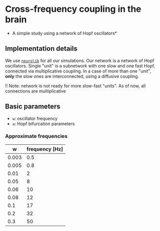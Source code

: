 # Cross-frequency coupling in the brain

* A simple study using a network of Hopf oscillators*

## Implementation details

We use [`neurolib`](https://github.com/neurolib-dev/neurolib) for all our simulations. Our network is a network of Hopf oscillators. Single "unit" is a subnetwork with one slow and one fast Hopf, connected via multiplicative coupling. In a case of more than one "unit", **only** the slow ones are interconnected, using a diffusive coupling.

!! Note: network is not ready for more slow-fast "units". As of now, all connections are multiplicative

## Basic parameters

- `w`: oscillator frequency
- `a`: Hopf bifurcation parameters

### Approximate frequencies

| w     	| frequency [Hz] 	|
|-------	|----------------	|
| 0.003 	| 0.5            	|
| 0.005 	| 0.8            	|
| 0.01  	| 2              	|
| 0.05  	| 8              	|
| 0.06  	| 10             	|
| 0.08  	| 12             	|
| 0.1   	| 17             	|
| 0.2   	| 32             	|
| 0.3   	| 50             	|
